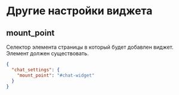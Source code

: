 # Другие настройки виджета

## mount_point

Селектор элемента страницы в который будет добавлен виджет. Элемент должен существовать.
 
```json
{
  "chat_settings": {
    "mount_point": "#chat-widget"
  }  
}
```
